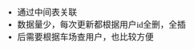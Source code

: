 <span  style="font-family: Simsun,serif; font-size: 17px; ">

- 通过中间表关联
- 数据量少，每次更新都根据用户id全删，全插
- 后需要根据车场查用户，也比较方便

</span>